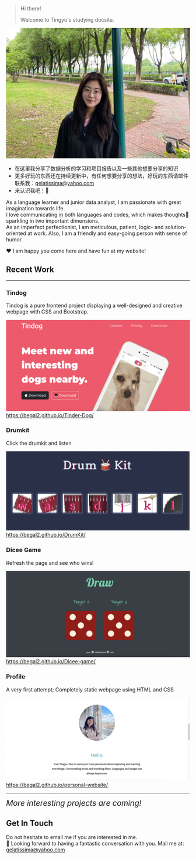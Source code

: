 
> Hi there!
>
> Welcome to Tingyu's studying docsite.

![profile](images/prefix/profile.png)

- 在这里我分享了数据分析的学习和项目报告以及一些其他想要分享的知识
- 更多好玩的东西还在持续更新中，有任何想要分享的想法，好玩的东西请邮件联系我：gelatissima@yahoo.com
- 来认识我吧！🥳


As a language learner and junior data analyst, I am passionate with great imagination towards life.  
I love communicating in both languages and codes, which makes thoughts💬 sparkling in two important dimensions.  
As an imperfect perfectionist, I am meticulous, patient, logic- and solution- oriented at work. Also, I am a friendly and easy-going person with sense of humor.  

♥️ I am happy you come here and have fun at my website!



Recent Work
-----------

-----------
### Tindog
Tindog is a pure frontend project displaying a well-designed and creative webpage with CSS and Bootstrap.

![](images/thumbs/tindog.png)https://begal2.github.io/Tinder-Dog/

### Drumkit
Click the drumkit and listen

![](images/thumbs/drumkit.jpg)https://begal2.github.io/DrumKit/


### Dicee Game
Refresh the page and see who wins!

![](images/thumbs/dicee_game.jpg)https://begal2.github.io/Dicee-game/


### Profile
A very first attempt; Completely static webpage using HTML and CSS

![](images/thumbs/profile.jpg)https://begal2.github.io/personal-website/

------------

<span style="font-size: 1.5em;"><em>More interesting projects are coming!</em></span>


Get In Touch
------------

Do not hesitate to email me if you are interested in me.  
🤩 Looking forward to having a fantastic conversation with you.
Mail me at: gelatissima@yahoo.com
